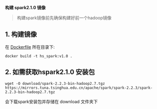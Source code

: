﻿**构建 spark2.1.0 镜像**
>构建spark镜像前先确保构建好前一个hadoop镜像

## 1. 构建镜像
在 [Dockerfile](./Dockerfile) 所在目录下:  
```
docker build -t hs_spark:v1.0 .
```

## 2. 如需获取hspark2.1.0 安装包    
```
wget -O download/spark-2.2.3-bin-hadoop2.7.tgz https://mirrors.tuna.tsinghua.edu.cn/apache/spark/spark-2.2.3/spark-2.2.3-bin-hadoop2.7.tgz
```   
会下载spark安装包并存储在 download 文件夹下